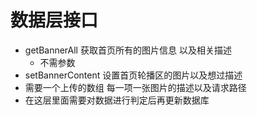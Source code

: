 # 数据层接口 
 - getBannerAll 获取首页所有的图片信息 以及相关描述 
   - 不需参数 
 - setBannerContent 设置首页轮播区的图片以及想过描述
  - 需要一个上传的数组 每一项一张图片的描述以及请求路径 
  - 在这层里面需要对数据进行判定后再更新数据库 

